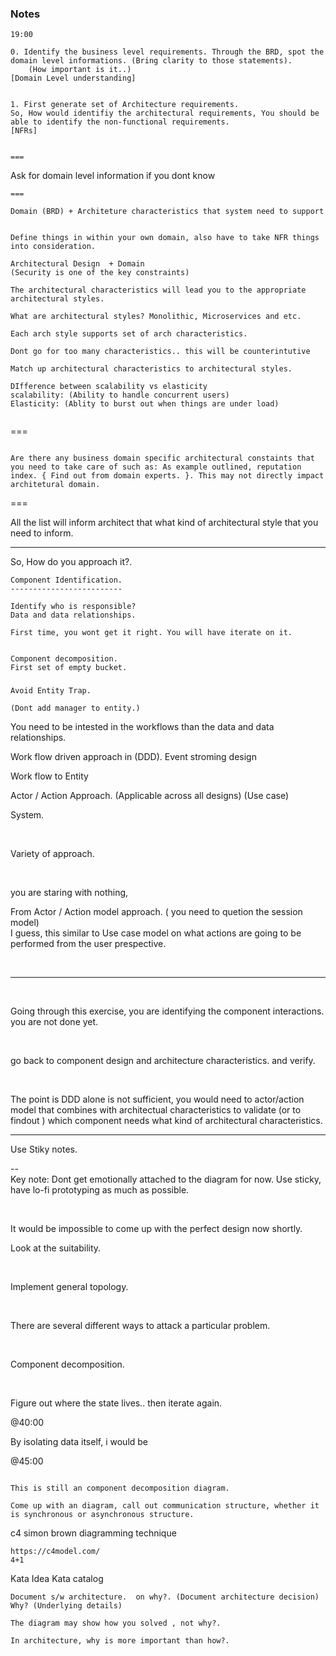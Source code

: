 ### Notes 

`19:00`
```
0. Identify the business level requirements. Through the BRD, spot the domain level informations. (Bring clarity to those statements). 
    (How important is it..)
[Domain Level understanding]


1. First generate set of Architecture requirements. 
So, How would identifiy the architectural requirements, You should be able to identify the non-functional requirements. 
[NFRs]


===
```
Ask for domain level information if you dont know
```
===

```
`Domain (BRD) + Architeture characteristics that system need to support`

```

Define things in within your own domain, also have to take NFR things into consideration.  

Architectural Design  + Domain 
(Security is one of the key constraints)

The architectural characteristics will lead you to the appropriate architectural styles. 

What are architectural styles? Monolithic, Microservices and etc. 

Each arch style supports set of arch characteristics. 

Dont go for too many characteristics.. this will be counterintutive

Match up architectural characteristics to architectural styles. 

DIfference between scalability vs elasticity
scalability: (Ability to handle concurrent users)
Elasticity: (Ablity to burst out when things are under load)


```


===
```

Are there any business domain specific architectural constaints that you need to take care of such as: As example outlined, reputation index. { Find out from domain experts. }. This may not directly impact architetural domain. 

```
===

All the list will inform architect that what kind of architectural style that you need to inform. 


---
So, How do you approach it?. 
```
Component Identification.
-------------------------

Identify who is responsible?
Data and data relationships.

First time, you wont get it right. You will have iterate on it. 


Component decomposition. 
First set of empty bucket. 

```
###
```
Avoid Entity Trap. 

(Dont add manager to entity.)

```

You need to be intested in the workflows than the data and data relationships. 

Work flow driven approach in (DDD).
Event stroming design


Work flow to Entity

Actor / Action Approach. (Applicable across all designs)
(Use case)

System.


<br>

Variety of approach. 

<br>

you are staring with nothing, 

From Actor / Action model approach. ( you need to quetion the session model)
<br>
I guess, this similar to Use case model on what actions are going to be performed from the user prespective.

<br>

---

<br>

Going through this exercise, you are identifying the component interactions. you are not done yet. 


<br>

go back to component design and architecture characteristics. and verify. 

<br>

The point is DDD alone is not sufficient, you would need to actor/action model that combines with architectual characteristics to validate (or to findout ) which component needs what kind of architectural characteristics. 


--- 

Use Stiky notes. 

--
<br>
Key note: Dont get emotionally attached to the diagram for now. Use sticky, have lo-fi prototyping as much as possible. 

<br>

It would be impossible to come up with the perfect design now shortly. 

Look at the suitability. 

<br>

Implement general topology. 

<br>

There are several different ways to attack a particular problem. 

<br>

Component decomposition. 

<br>

Figure out where the state lives.. then iterate again. 

@40:00

By isolating data itself, i would be 

@45:00

```

This is still an component decomposition diagram. 

Come up with an diagram, call out communication structure, whether it is synchronous or asynchronous structure. 

```


c4 
simon brown diagramming technique
```
https://c4model.com/
4+1

```
Kata Idea 
Kata catalog

```
Document s/w architecture.  on why?. (Document architecture decision) Why? (Underlying details)

The diagram may show how you solved , not why?. 

In architecture, why is more important than how?. 


```


